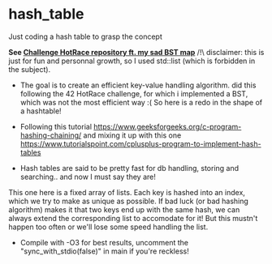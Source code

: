 # hash_table
Just coding a hash table to grasp the concept

**See [Challenge HotRace repository ft. my sad BST map](https://github.com/42esoulard/Challenge-HotRace)**
/!\ disclaimer: this is just for fun and personnal growth, so I used std::list (which is forbidden in the subject).


 - The goal is to create an efficient key-value handling algorithm. 
 did this following the 42 HotRace challenge, for which i implemented a BST, which was not the 
 most efficient way :( So here is a redo in the shape of a hashtable!

 - Following this tutorial https://www.geeksforgeeks.org/c-program-hashing-chaining/
 and mixing it up with this one https://www.tutorialspoint.com/cplusplus-program-to-implement-hash-tables

 - Hash tables are said to be pretty fast for db handling, storing and searching.. and now I must say they are!
 
 This one here is a fixed array of lists. Each key is hashed into an index, which we try to make as unique as possible.
 If bad luck (or bad hashing algorithm) makes it that two keys end up with the same hash, we can always extend the 
 corresponding list to accomodate for it! But this mustn't happen too often or we'll lose some speed handling the list.

- Compile with -O3 for best results, uncomment the "sync_with_stdio(false)" in main if you're reckless!